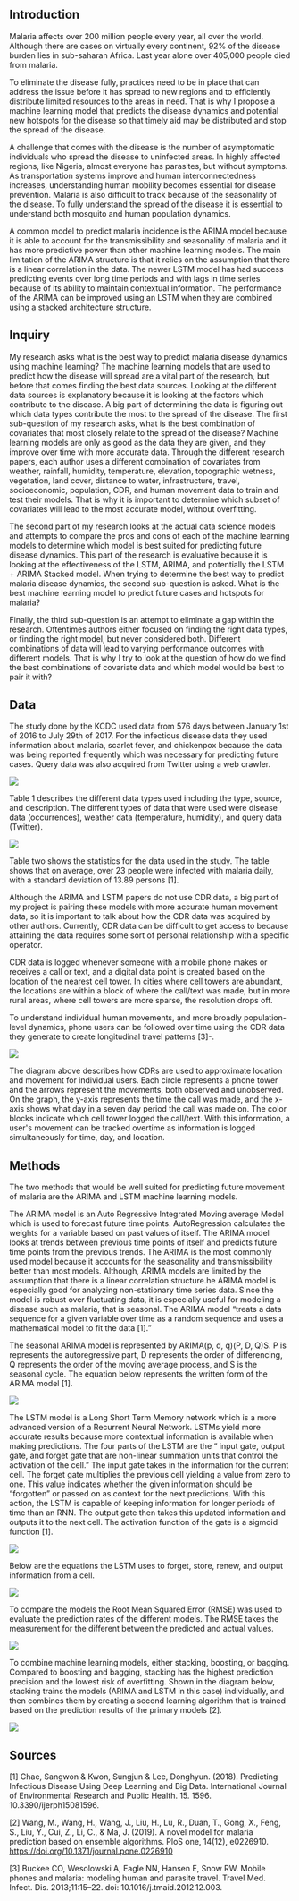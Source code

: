 ## Introduction
Malaria affects over 200 million people every year, all over the world. Although there are cases on virtually every continent, 92% of the disease burden lies in sub-saharan Africa. Last year alone over 405,000 people died from malaria. 

To eliminate the disease fully, practices need to be in place that can address the issue before it has spread to new regions and to efficiently distribute limited resources to the areas in need. That is why I propose a machine learning model that predicts the disease dynamics and potential new hotspots for the disease so that timely aid may be distributed and stop the spread of the disease. 

A challenge that comes with the disease is the number of asymptomatic individuals who spread the disease to uninfected areas. In highly affected regions, like Nigeria, almost everyone has parasites, but without symptoms. As transportation systems improve and human interconnectedness increases, understanding human mobility becomes essential for disease prevention. Malaria is also difficult to track because of the seasonality of the disease. To fully understand the spread of the disease it is essential to understand both mosquito and human population dynamics.

A common model to predict malaria incidence is the ARIMA model because it is able to account for the transmissibility and seasonality of malaria and it has more predictive power than other machine learning models. The main limitation of the ARIMA structure is that it relies on the assumption that there is a linear correlation in the data. The newer LSTM model has had success predicting events over long time periods and with lags in time series because of its ability to maintain contextual information. The performance of the ARIMA can be improved using an LSTM when they are combined using a stacked architecture structure. 

## Inquiry
My research asks what is the best way to predict malaria disease dynamics using machine learning? The machine learning models that are used to predict how the disease will spread are a vital part of the research, but before that comes finding the best data sources. Looking at the different data sources is explanatory because it is looking at the factors which contribute to the disease. A big part of determining the data is figuring out which data types contribute the most to the spread of the disease. The first sub-question of my research asks, what is the best combination of covariates that most closely relate to the spread of the disease? Machine learning models are only as good as the data they are given, and they improve over time with more accurate data. Through the different research papers, each author uses a different combination of covariates from weather, rainfall, humidity, temperature, elevation, topographic wetness, vegetation, land cover, distance to water, infrastructure, travel, socioeconomic, population, CDR, and human movement data to train and test their models. That is why it is important to determine which subset of covariates will lead to the most accurate model, without overfitting. 

The second part of my research looks at the actual data science models and attempts to compare the pros and cons of each of the machine learning models to determine which model is best suited for predicting future disease dynamics. This part of the research is evaluative because it is looking at the effectiveness of the LSTM, ARIMA, and potentially the LSTM + ARIMA Stacked model. When trying to determine the best way to predict malaria disease dynamics, the second sub-question is asked. What is the best machine learning model to predict future cases and hotspots for malaria? 

Finally, the third sub-question is an attempt to eliminate a gap within the research. Oftentimes authors either focused on finding the right data types, or finding the right model, but never considered both. Different combinations of data will lead to varying performance outcomes with different models. That is why I try to look at the question of how do we find the best combinations of covariate data and which model would be best to pair it with? 

## Data 
The study done by the KCDC used data from 576 days between January 1st of 2016 to July 29th of 2017. For the infectious disease data they used information about malaria, scarlet fever, and chickenpox because the data was being reported frequently which was necessary for predicting future cases. Query data was also acquired from Twitter using a web crawler. 

![](data1.png)

Table 1 describes the different data types used including the type, source, and description. The different types of data that were used were disease data (occurrences), weather data (temperature, humidity), and query data (Twitter). 

![](data2.png)

Table two shows the statistics for the data used in the study. The table shows that on average, over 23 people were infected with malaria daily, with a standard deviation of 13.89 persons [1]. 

Although the ARIMA and LSTM papers do not use CDR data, a big part of my project is pairing these models with more accurate human movement data, so it is important to talk about how the CDR data was acquired by other authors. Currently, CDR data can be difficult to get access to because attaining the data requires some sort of personal relationship with a specific operator. 

CDR data is logged whenever someone with a mobile phone makes or receives a call or text, and a digital data point is created based on the location of the nearest cell tower. In cities where cell towers are abundant, the locations are within a block of where the call/text was made, but in more rural areas, where cell towers are more sparse, the resolution drops off. 

To understand individual human movements, and more broadly population-level dynamics, phone users can be followed over time using the CDR data they generate to create longitudinal travel patterns [3]-. 

![](cdr.png)

The diagram above describes how CDRs are used to approximate location and movement for individual users. Each circle represents a phone tower and the arrows represent the movements, both observed and unobserved. On the graph, the y-axis represents the time the call was made, and the x-axis shows what day in a seven day period the call was made on. The color blocks indicate which cell tower logged the call/text. With this information, a user's movement can be tracked overtime as information is logged simultaneously for time, day, and location. 

## Methods 
The two methods that would be well suited for predicting future movement of malaria are the ARIMA and LSTM machine learning models. 

The ARIMA model is an Auto Regressive Integrated Moving average Model which is used to forecast future time points. 
AutoRegression calculates the weights for a variable based on past values of itself. The ARIMA model looks at trends between previous time points of itself and predicts future time points from the previous trends. The ARIMA is the most commonly used model because it accounts for the seasonality and transmissibility better than most models. Although, ARIMA models are limited by the assumption that there is a linear correlation structure.he ARIMA model is especially good for analyzing non-stationary time series data. Since the model is robust over fluctuating data, it is especially useful for modeling a disease such as malaria, that is seasonal. The ARIMA model “treats a data sequence for a given variable over time as a random sequence and uses a mathematical model to fit the data [1].”

The seasonal ARIMA model is represented by ARIMA(p, d, q)(P, D, Q)S. P is represents the autoregressive part, D represents the order of differencing, Q represents the order of the moving average process, and S is the seasonal cycle. The equation below represents the written form of the ARIMA model [1]. 

![](arima_eq.png)

The LSTM model is a Long Short Term Memory network which is a more advanced version of a Recurrent Neural Network. LSTMs yield more accurate results because more contextual information is available when making predictions. The four parts of the LSTM are the “ input gate, output gate, and forget gate that are non-linear summation units that control the activation of the cell.” The input gate takes in the information for the current cell. The forget gate multiplies the previous cell yielding a value from zero to one. This value indicates whether the given information should be “forgotten” or passed on as context for the next predictions. With this action, the LSTM is capable of keeping information for longer periods of time than an RNN. The output gate then takes this updated information and outputs it to the next cell. The activation function of the gate is a sigmoid function [1]. 

![](lstm.png)

Below are the equations the LSTM uses to forget, store, renew, and output information from a cell. 

![](lstm_eq.png)

To compare the models the Root Mean Squared Error (RMSE) was used to evaluate the prediction rates of the different models. The RMSE takes the measurement for the different between the predicted and actual values. 

![](rmse.png)

To combine machine learning models, either stacking, boosting, or bagging. Compared to boosting and bagging, stacking has the highest prediction precision and the lowest risk of overfitting. Shown in the diagram below, stacking trains the models (ARIMA and LSTM in this case) individually, and then combines them by creating a second learning algorithm that is trained based on the prediction results of the primary models [2]. 

![](stacked.png)

## Sources 

[1] Chae, Sangwon & Kwon, Sungjun & Lee, Donghyun. (2018). Predicting Infectious Disease Using Deep Learning and Big Data. International Journal of Environmental Research and Public Health. 15. 1596. 10.3390/ijerph15081596.

[2] Wang, M., Wang, H., Wang, J., Liu, H., Lu, R., Duan, T., Gong, X., Feng, S., Liu, Y., Cui, Z., Li, C., & Ma, J. (2019). A novel model for malaria prediction based on ensemble algorithms. PloS one, 14(12), e0226910. https://doi.org/10.1371/journal.pone.0226910

[3] Buckee CO, Wesolowski A, Eagle NN, Hansen E, Snow RW. Mobile phones and malaria: modeling human and parasite travel. Travel Med. Infect. Dis. 2013;11:15–22. doi: 10.1016/j.tmaid.2012.12.003.

